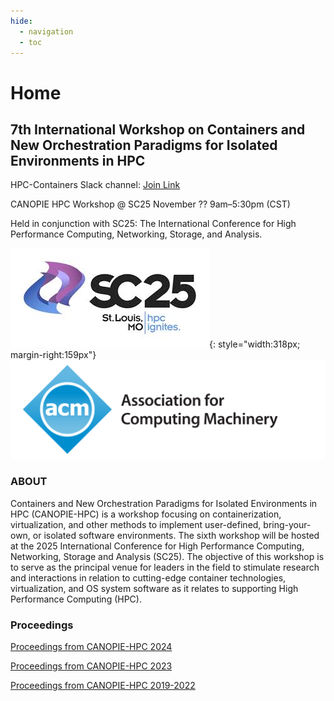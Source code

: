 ```yaml
---
hide:
  - navigation
  - toc
---
```


# Home

## 7th International Workshop on Containers and New Orchestration Paradigms for Isolated Environments in HPC

HPC-Containers Slack channel: [Join Link](http://bit.ly/hpccslack)

CANOPIE HPC Workshop @ SC25
November ?? 9am–5:30pm (CST)

Held in conjunction with SC25: The International Conference for High Performance Computing, Networking, Storage, and Analysis.

![SC25](images/sc25_logo.png){: style="width:318px; margin-right:159px"} ![ACM](images/acm_logo_tablet.svg)

### ABOUT

Containers and New Orchestration Paradigms for Isolated Environments in HPC
(CANOPIE-HPC) is a workshop focusing on containerization, virtualization, and
other methods to implement user-defined, bring-your-own, or isolated software
environments. The sixth workshop will be hosted at the 2025 International
Conference for High Performance Computing, Networking, Storage and Analysis
(SC25). The objective of this workshop is to serve as the principal venue for
leaders in the field to stimulate research and interactions in relation to
cutting-edge container technologies, virtualization, and OS system software as
it relates to supporting High Performance Computing (HPC).

### Proceedings

[Proceedings from CANOPIE-HPC 2024](https://conferences.computer.org/sc-wpub/#!/toc/0#CANOPIE-HPC2024:6thInternationalWorkshoponContainersandNewOrchestrationParadigmsforIsolatedEnvironmentsinHPC)

[Proceedings from CANOPIE-HPC 2023](https://dl.acm.org/doi/proceedings/10.1145/3624062?tocHeading=heading4#heading4)

[Proceedings from CANOPIE-HPC 2019-2022](https://ieeexplore.ieee.org/xpl/conhome/1835005/all-proceedings)
